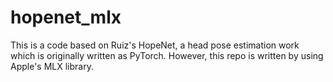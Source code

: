 # hopenet_mlx
This is a code based on Ruiz's HopeNet, a head pose estimation work which is originally written as PyTorch. However, this repo is written by using Apple's MLX library.
